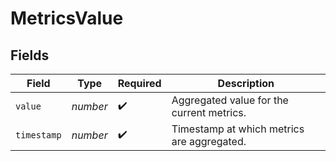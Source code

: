 # MetricsValue


## Fields

| Field                                      | Type                                       | Required                                   | Description                                |
| ------------------------------------------ | ------------------------------------------ | ------------------------------------------ | ------------------------------------------ |
| `value`                                    | *number*                                   | :heavy_check_mark:                         | Aggregated value for the current metrics.  |
| `timestamp`                                | *number*                                   | :heavy_check_mark:                         | Timestamp at which metrics are aggregated. |